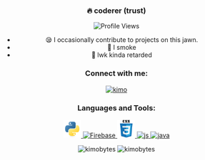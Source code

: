 <h3 align="center">🔥 coderer (trust)</h3>

<p align="center">
    <img src="https://komarev.com/ghpvc/?username=KimoBytes&label=Profile%20views&color=4f0b06&Style=for-the-badge" alt="Profile Views" />
</p>

<ul align="center">
    <li>😪 I occasionally contribute to projects on this jawn.</li>
    <li>🍃 I smoke</li>
    <li>🫎 lwk kinda retarded</li>
</ul>

<h3 align="center">Connect with me:</h3>
<p align="center">
    <a href="https://youtube.com/KimoBytes" target="blank">
        <img align="center" src="https://raw.githubusercontent.com/rahuldkjain/github-profile-readme-generator/master/src/images/icons/Social/youtube.svg" alt="kimo" height="30" width="40" />
    </a>
</p>

<h3 align="center">Languages and Tools:</h3>
<p align="center">
    <a href="https://www.python.org/" target="_blank" rel="noreferrer"> 
        <img src="https://raw.githubusercontent.com/devicons/devicon/master/icons/python/python-original.svg" alt="Python" width="40" height="40"/>
    </a>
    <a href="firebase.google.com" target="_blank" rel="noreferrer">
        <img src="https://www.gstatic.com/devrel-devsite/prod/vdbb152dfd6ef5e309aa1d261d45f3fd443aed2691cbfba3f9f80f8a4012a0a8f/firebase/images/touchicon-180.png" alt="Firebase" width="40" height="40"/>
    </a>
    <a href="https://www.w3schools.com/css/" target="_blank" rel="noreferrer"> 
        <img src="https://raw.githubusercontent.com/devicons/devicon/master/icons/css3/css3-original-wordmark.svg" alt="css3" width="40" height="40"/> 
    </a>
    <a href="https://www.javascript.com" target="_blank" rel="noreferrer">
        <img src="https://static.vecteezy.com/system/resources/previews/027/127/463/non_2x/javascript-logo-javascript-icon-transparent-free-png.png" alt="js" width="40" height="40"/>
    </a>
    <a href="https://www.java.com" target="_blank" rel="noreferrer">
        <img src="https://static-00.iconduck.com/assets.00/java-icon-1511x2048-6ikx8301.png" alt="java" width="40" heigh="40"/>
    </a>

<p align="center">
  <img src="https://github-readme-stats.vercel.app/api?username=kimobytes&show_icons=true&locale=en&title_color=4f0b06&icon_color=4f0b06&text_color=ffffff&bg_color=fffefe&style=for-the-badge" alt="kimobytes" />
  <img src="https://github-readme-streak-stats.herokuapp.com/?user=kimobytes&ring=4f0b06&fire=4f0b06&sideNums=4f0b06&currStreakLabel=4f0b06&style=for-the-badge" alt="kimobytes" />
</p>
